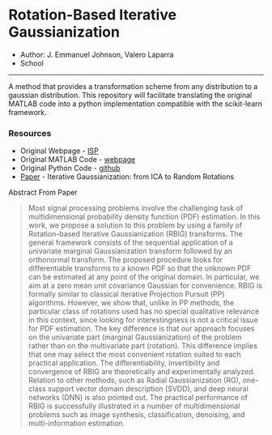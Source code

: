 # Rotation-Based Iterative Gaussianization

* Author: J. Emmanuel Johnson, Valero Laparra
* School

---

A method that provides a transformation scheme from any distribution to a gaussian distribution. This repository will facilitate translating the original MATLAB code into a python implementation compatible with the scikit-learn framework.


### Resources

* Original Webpage - [ISP](http://isp.uv.es/rbig.html)
* Original MATLAB Code - [webpage](http://isp.uv.es/code/featureextraction/RBIG_toolbox.zip)
* Original Python Code - [github](https://github.com/spencerkent/pyRBIG)
* [Paper](https://arxiv.org/abs/1602.00229) - Iterative Gaussianization: from ICA to Random Rotations

Abstract From Paper

> Most signal processing problems involve the challenging task of multidimensional probability density function (PDF) estimation. In this work, we propose a solution to this problem by using a family of Rotation-based Iterative Gaussianization (RBIG) transforms. The general framework consists of the sequential application of a univariate marginal Gaussianization transform followed by an orthonormal transform. The proposed procedure looks for differentiable transforms to a known PDF so that the unknown PDF can be estimated at any point of the original domain. In particular, we aim at a zero mean unit covariance Gaussian for convenience. RBIG is formally similar to classical iterative Projection Pursuit (PP) algorithms. However, we show that, unlike in PP methods, the particular class of rotations used has no special qualitative relevance in this context, since looking for interestingness is not a critical issue for PDF estimation. The key difference is that our approach focuses on the univariate part (marginal Gaussianization) of the problem rather than on the multivariate part (rotation). This difference implies that one may select the most convenient rotation suited to each practical application. The differentiability, invertibility and convergence of RBIG are theoretically and experimentally analyzed. Relation to other methods, such as Radial Gaussianization (RG), one-class support vector domain description (SVDD), and deep neural networks (DNN) is also pointed out. The practical performance of RBIG is successfully illustrated in a number of multidimensional problems such as image synthesis, classification, denoising, and multi-information estimation.